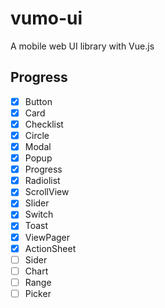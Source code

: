 # vumo-ui
A mobile web UI library with Vue.js

## Progress
- [x] Button
- [x] Card
- [x] Checklist
- [x] Circle
- [x] Modal
- [x] Popup
- [x] Progress
- [x] Radiolist
- [x] ScrollView
- [x] Slider
- [x] Switch
- [x] Toast
- [x] ViewPager
- [x] ActionSheet
- [ ] Sider
- [ ] Chart
- [ ] Range
- [ ] Picker
